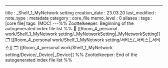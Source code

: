 ---
title : _Shelf_1_MyNetwork setting
creation_date : 23.03.20
last_modified :
note_type : metadata
category : core_file
memo_level : 0
aliases : 
tags : [core file]
tags: [MOC]
---%% Zoottelkeeper: Beginning of the autogenerated index file list  %%
📄 [[Room_4_personal work/Shelf_1_MyNetwork setting/_MyNetworkSetting|_MyNetworkSetting]]
🗂️ [[Room_4_personal work/Shelf_1_MyNetwork setting/서비스/_서비스|_서비스]]
🗂️ [[Room_4_personal work/Shelf_1_MyNetwork setting/Device/_Device|_Device]]
%% Zoottelkeeper: End of the autogenerated index file list  %%
